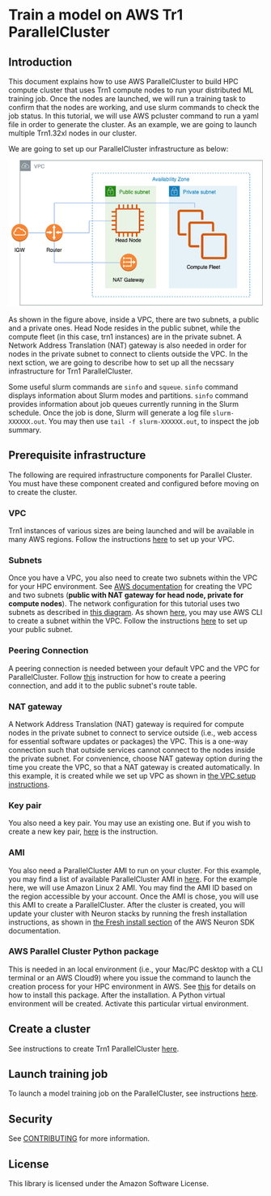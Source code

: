 # Train a model on AWS Tr1 ParallelCluster

## Introduction

This document explains how to use AWS ParallelCluster to build HPC compute cluster that uses Trn1 compute nodes to run your distributed ML training job. Once the nodes are launched, we will run a training task to confirm that the nodes are working, and use slurm commands to check the job status. In this tutorial, we will use AWS pcluster command to run a yaml file in order to generate the cluster. As an example, we are going to launch multiple Trn1.32xl nodes in our cluster.

We are going to set up our ParallelCluster infrastructure as below:

![image info](./detailed_instructions/document_assets/vpc-setup.png)

As shown in the figure above, inside a VPC, there are two subnets, a public and a private ones. Head Node resides in the public subnet, while the compute fleet (in this case, trn1 instances) are in the private subnet. A Network Address Translation (NAT) gateway is also needed in order for nodes in the private subnet to connect to clients outside the VPC. In the next sction, we are going to describe how to set up all the necssary infrastructure for Trn1 ParallelCluster.

Some useful slurm commands are `sinfo` and  `squeue`. `sinfo` command displays information about Slurm modes and partitions. `sinfo` command provides information about job queues currently running in the Slurm schedule. Once the job is done, Slurm will generate a log file `slurm-XXXXXX.out`. You may then use `tail -f slurm-XXXXXX.out`, to inspect the job summary.

## Prerequisite infrastructure
The following are required infrastructure components for Parallel Cluster. You must have these component created and configured before moving on to create the cluster.

### VPC

Trn1 instances of various sizes are being launched and will be available in many AWS regions. Follow the instructions [here](./detailed_instructions/vpc-setup.md) to set up your VPC.

### Subnets
Once you have a VPC, you also need to create two subnets within the VPC for your HPC environment. See [AWS documentation](https://docs.aws.amazon.com/parallelcluster/latest/ug/network-configuration-v3.html#network-configuration-v3-two-subnets "Creating subnets") for creating the VPC and two subnets (**public with NAT gateway for head node, private for compute nodes**). The network configuration for this tutorial uses two subnets as described in [this diagram](https://docs.aws.amazon.com/parallelcluster/latest/ug/network-configuration-v3.html#network-configuration-v3-two-subnets "Network configuration"). As shown [here](https://docs.aws.amazon.com/vpc/latest/userguide/vpc-subnets-commands-example.html#vpc-subnets-commands-example-launch-instance "Launch instance"), you may use AWS CLI to create a subnet within the VPC. Follow the instructions [here](./detailed_instructions/subnet-setup.md) to set up your public subnet.

### Peering Connection
A peering connection is needed between your default VPC and the VPC for ParallelCluster. Follow [this](./detailed_instructions/peering-connection-setup.md) instruction for how to create a peering connection, and add it to the public subnet's route table. 

### NAT gateway
A Network Address Translation (NAT) gateway is required for compute nodes in the private subnet to connect to service outside (i.e., web access for essential software updates or packages) the VPC. This is a one-way connection such that outside services cannot connect to the nodes inside the private subnet. For convenience, choose NAT gateway option during the time you create the VPC, so that a NAT gateway is created automatically. In this example, it is created while we set up VPC as shown in [the VPC setup instructions](./detailed_instructions/vpc-setup.md).

### Key pair
You also need a key pair. You may use an existing one. But if you wish to create a new key pair, [here](https://docs.aws.amazon.com/AWSEC2/latest/UserGuide/create-key-pairs.html#having-ec2-create-your-key-pair "Create key pair") is the instruction.

### AMI
You also need a ParallelCluster AMI to run on your cluster. For this example, you may find a list of available ParallelCluster AMI in [here](https://github.com/aws/aws-parallelcluster/blob/v2.11.7/amis.txt). For the example here, we will use Amazon Linux 2 AMI. You may find the AMI ID based on the region accessible by your account. Once the AMI is chose, you will use this AMI to create a ParallelCluster. After the cluster is created, you will update your cluster with Neuron stacks by running the fresh installation instructions, as shown in [the Fresh install section](https://awsdocs-neuron.readthedocs-hosted.com/en/latest/neuron-intro/pytorch-setup/pytorch-install.html#develop-on-aws-ml-accelerator-instance) of the AWS Neuron SDK documentation.

### AWS Parallel Cluster Python package

This is needed in an local environment (i.e., your Mac/PC desktop with a CLI terminal or an AWS Cloud9) where you issue the command to launch the creation process for your HPC environment in AWS. See [this](https://docs.aws.amazon.com/parallelcluster/latest/ug/install-v3-virtual-environment.html) for details on how to install this package. After the installation. A Python virtual environment will be created. Activate this particular virtual environment. 


## Create a cluster

See instructions to create Trn1 ParallelCluster [here](./detailed_instructions/create-pcluster.md). 

## Launch training job

To launch a model training job on the ParallelCluster, see instructions [here](./detailed_instructions/launch-job.md).

## Security

See [CONTRIBUTING](CONTRIBUTING.md#security-issue-notifications) for more information.

## License

This library is licensed under the Amazon Software License.

